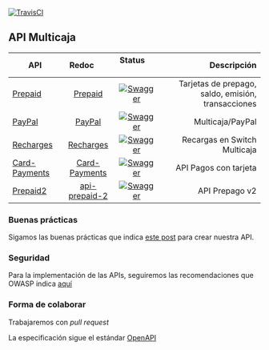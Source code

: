 [![TravisCI](https://travis-ci.org/Multicaja/api.svg?branch=master)](https://travis-ci.org/Multicaja/api/)
 
## API Multicaja

| API | Redoc        | Status        | Descripción |
| ---------- |:-------------:|:-------------:|------------:|
| [Prepaid](https://multicaja.github.io/api/api-prepaid.html) | [Prepaid](https://multicaja.github.io/api/api-prepaid-redoc.html)| [![Swagger](http://online.swagger.io/validator?url=https://raw.githubusercontent.com/Multicaja/api/master/api-prepaid.yml)](https://raw.githubusercontent.com/Multicaja/api/master/api-prepaid.yml) | Tarjetas de prepago, saldo, emisión, transacciones |
| [PayPal](https://multicaja.github.io/api/api-paypal.html) | [PayPal](https://multicaja.github.io/api/api-paypal-redoc.html)| [![Swagger](http://online.swagger.io/validator?url=https://raw.githubusercontent.com/Multicaja/api/master/api-paypal.yml)](https://raw.githubusercontent.com/Multicaja/api/master/api-paypal.yml) | Multicaja/PayPal |
| [Recharges](https://multicaja.github.io/api/api-recharges.html) | [Recharges](https://multicaja.github.io/api/api-recharges-redoc.html) | [![Swagger](http://online.swagger.io/validator?url=https://raw.githubusercontent.com/Multicaja/api/master/api-recharges.yml)](https://raw.githubusercontent.com/Multicaja/api/master/api-recharges.yml) | Recargas en Switch Multicaja|
| [Card-Payments](https://multicaja.github.io/api/api-card-payments.html) | [Card-Payments](https://multicaja.github.io/api/api-card-payments-redoc.html) | [![Swagger](http://online.swagger.io/validator?url=https://raw.githubusercontent.com/Multicaja/api/master/api-card-payments.yml)](https://raw.githubusercontent.com/Multicaja/api/master/api-card-payments.yml) | API Pagos con tarjeta|
| [Prepaid2](https://multicaja.github.io/api/api-prepaid.html) | [api-prepaid-2](https://multicaja.github.io/api/api-prepaid-2-redoc.html) | [![Swagger](http://online.swagger.io/validator?url=https://raw.githubusercontent.com/Multicaja/api/master/api-prepaid-2.yml)](https://raw.githubusercontent.com/Multicaja/api/master/api-prepaid-2.yml) | API Prepago v2|
### Buenas prácticas

Sigamos las buenas prácticas que indica [este post](http://www.vinaysahni.com/best-practices-for-a-pragmatic-restful-api) para crear nuestra API.

### Seguridad

Para la implementación de las APIs, seguiremos las recomendaciones que OWASP indica [aquí](https://www.owasp.org/index.php/REST_Security_Cheat_Sheet)

### Forma de colaborar

Trabajaremos con *pull request*

La especificación sigue el estándar [OpenAPI](https://github.com/OAI/OpenAPI-Specification/blob/master/README.md)
